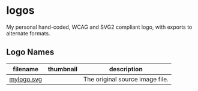 # logos

My personal hand-coded, WCAG and SVG2 compliant logo, with exports to alternate formats.

## Logo Names

| filename | thumbnail | description |
| --- | --- | --- |
| [mylogo.svg](./mylogo.svg) | | The original source image file. |
